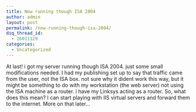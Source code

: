 ```yaml
---
title: Now running though ISA 2004
author: admin
layout: post
permalink: /now-running-though-isa-2004/
dsq_thread_id:
  - 26011129
categories:
  - Uncategorized
---
```

At last! i got my server running though ISA 2004. just some small modifications needed. I had my publishing set up to say that traffic came from the user, not the ISA box. not sure why it dident work this way, but it might be something to do with my workstation (the web server) not using the ISA machine as a router. i have my Linksys acting as a router. So, what does this mean? I can start playing with IIS virtual servers and forward them to the internet. More on that later&#8230;